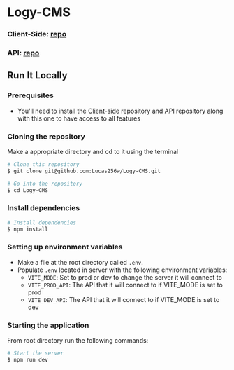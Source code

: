 # Logy-CMS
### Client-Side: [repo](https://github.com/Lucas256w/Logy)
### API: [repo](https://github.com/Lucas256w/Logy-Backend)

## Run It Locally

### Prerequisites

- You'll need to install the Client-side repository and API repository along with this one to have access to all features

### Cloning the repository

Make a appropriate directory and cd to it using the terminal

```bash
# Clone this repository
$ git clone git@github.com:Lucas256w/Logy-CMS.git

# Go into the repository
$ cd Logy-CMS
```

### Install dependencies

```bash
# Install dependencies
$ npm install
```

### Setting up environment variables

- Make a file at the root directory called `.env`.
- Populate `.env` located in server with the following environment variables:
  - `VITE_MODE`: Set to prod or dev to change the server it will connect to
  - `VITE_PROD_API`: The API that it will connect to if VITE_MODE is set to prod
  - `VITE_DEV_API`: The API that it will connect to if VITE_MODE is set to dev


### Starting the application

From root directory run the following commands:

```bash
# Start the server
$ npm run dev

```
